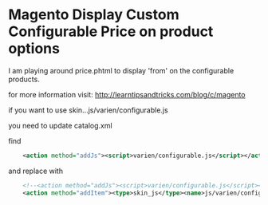 Magento Display Custom Configurable Price on product options
============================================================

I am playing around price.phtml to display 'from' on the configurable products.

for more information visit: http://learntipsandtricks.com/blog/c/magento

if you want to use skin...js/varien/configurable.js

you need to update catalog.xml

find
```xml
	<action method="addJs"><script>varien/configurable.js</script></action>
```

and replace with
```xml
	<!--<action method="addJs"><script>varien/configurable.js</script></action>-->
	<action method="addItem"><type>skin_js</type><name>js/varien/configurable.js</name></action>
```